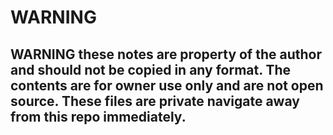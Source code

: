 # WARNING

## WARNING these notes are property of the author and should not be copied in any format. The contents are for owner use only and are not open source. These files are private navigate away from this repo immediately. 
